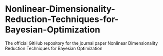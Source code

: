 # Nonlinear-Dimensionality-Reduction-Techniques-for-Bayesian-Optimization
The official GitHub repository for the journal paper Nonlinear Dimensionality Reduction Techniques for Bayesian Optimization
